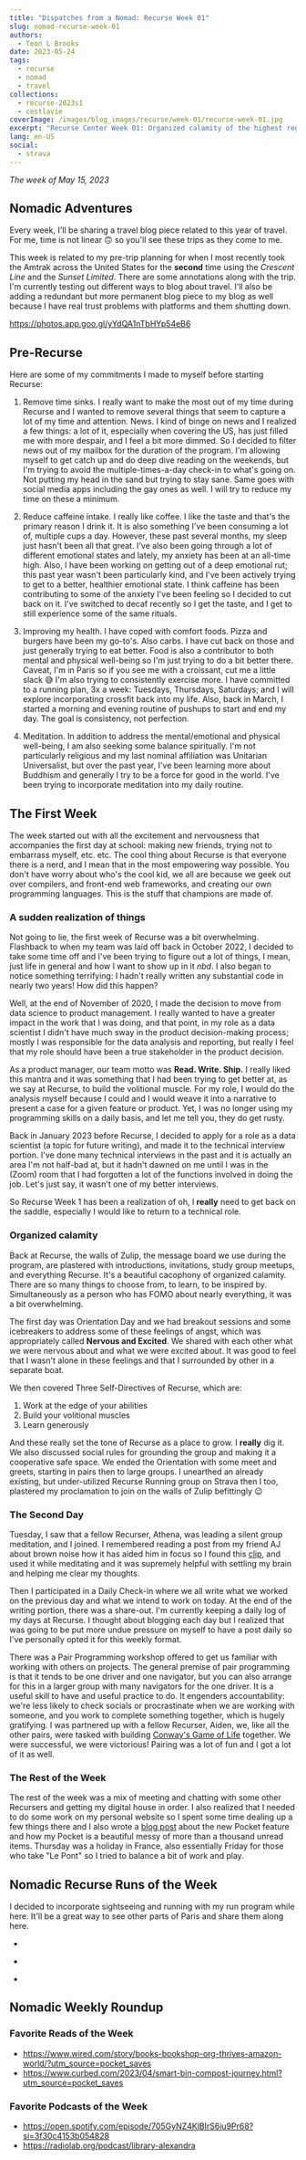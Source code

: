 ```yaml
---
title: "Dispatches from a Nomad: Recurse Week 01"
slug: nomad-recurse-week-01
authors:
  - Teon L Brooks
date: 2023-05-24
tags:
  - recurse
  - nomad
  - travel
collections:
  - recurse-2023s1
  - cestlavie
coverImage: /images/blog_images/recurse/week-01/recurse-week-01.jpg
excerpt: "Recurse Center Week 01: Organized calamity of the highest regard."
lang: en-US
social:
  - strava
---
```


*The week of May 15, 2023*

## Nomadic Adventures

Every week, I'll be sharing a travel blog piece related to this year of travel. For me, time is not linear 🙃 so you'll see these trips as they come to me.

This week is related to my pre-trip planning for when I most recently took the Amtrak across the United States for the **second** time using the *Crescent Line* and the *Sunset Limited*. There are some annotations along with the trip. I'm currently testing out different ways to blog about travel. I'll also be adding a redundant but more permanent blog piece to my blog as well because I have real trust problems with platforms and them shutting down.

<https://photos.app.goo.gl/yYdQA1nTbHYp54eB6>

## Pre-Recurse

Here are some of my commitments I made to myself before starting Recurse:

1. Remove time sinks. I really want to make the most out of my time during Recurse and I wanted to remove several things that seem to capture a lot of my time and attention. News. I kind of binge on news and I realized a few things: a lot of it, especially when covering the US, has just filled me with more despair, and I feel a bit more dimmed. So I decided to filter news out of my mailbox for the duration of the program. I'm allowing myself to get catch up and do deep dive reading on the weekends, but I'm trying to avoid the multiple-times-a-day check-in to what's going on. Not putting my head in the sand but trying to stay sane.
Same goes with social media apps including the gay ones as well. I will try to reduce my time on these a minimum.

2. Reduce caffeine intake. I really like coffee. I like the taste and that's the primary reason I drink it. It is also something I've been consuming a lot of, multiple cups a day. However, these past several months, my sleep just hasn't been all that great. I've also been going through a lot of different emotional states and lately, my anxiety has been at an all-time high. Also, I have been working on getting out of a deep emotional rut; this past year wasn't been particularly kind, and I've been actively trying to get to a better, healthier emotional state. I think caffeine has been contributing to some of the anxiety I've been feeling so I decided to cut back on it. I've switched to decaf recently so I get the taste, and I get to still experience some of the same rituals.

3. Improving my health. I have coped with comfort foods. Pizza and burgers have been my go-to's. Also carbs. I have cut back on those and just generally trying to eat better. Food is also a contributor to both mental and physical well-being so I'm just trying to do a bit better there. Caveat, I'm in Paris so if you see me with a croissant, cut me a little slack 😅
I'm also trying to consistently exercise more. I have committed to a running plan, 3x a week: Tuesdays, Thursdays, Saturdays; and I will explore incorporating crossfit back into my life. Also, back in March, I started a morning and evening routine of pushups to start and end my day. The goal is consistency, not perfection.

4. Meditation. In addition to address the mental/emotional and physical well-being, I am also seeking some balance spiritually. I'm not particularly religious and my last nominal affiliation was Unitarian Universalist, but over the past year, I've been learning more about Buddhism and generally I try to be a force for good in the world. I've been trying to incorporate meditation into my daily routine.

## The First Week

The week started out with all the excitement and nervousness that accompanies the first day at school: making new friends, trying not to embarrass myself, etc. etc. The cool thing about Recurse is that everyone there is a nerd, and I mean that in the most empowering way possible. You don't have worry about who's the cool kid, we all are because we geek out over compilers, and front-end web frameworks, and creating our own programming languages. This is the stuff that champions are made of.

### A sudden realization of things

Not going to lie, the first week of Recurse was a bit overwhelming. Flashback to when my team was laid off back in October 2022, I decided to take some time off and I've been trying to figure out a lot of things, I mean, just life in general and how I want to show up in it *nbd*. I also began to notice something terrifying: I hadn't really written any substantial code in nearly two years! How did this happen?

Well, at the end of November of 2020, I made the decision to move from data science to product management. I really wanted to have a greater impact in the work that I was doing, and that point, in my role as a data scientist I didn't have much sway in the product decision-making process; mostly I was responsible for the data analysis and reporting, but really I feel that my role should have been a true stakeholder in the product decision.

As a product manager, our team motto was **Read. Write. Ship.** I really liked this mantra and it was something that I had been trying to get better at, as we say at Recurse, to build the volitional muscle. For my role, I would do the analysis myself because I could and I would weave it into a narrative to present a case for a given feature or product. Yet, I was no longer using my programming skills on a daily basis, and let me tell you, they do get rusty.

Back in January 2023 before Recurse, I decided to apply for a role as a data scientist (a topic for future writing), and made it to the technical interview portion. I've done many technical interviews in the past and it is actually an area I'm not half-bad at, but it hadn't dawned on me until I was in the (Zoom) room that I had forgotten a lot of the functions involved in doing the job. Let's just say, it wasn't one of my better interviews.

So Recurse Week 1 has been a realization of oh, I **really** need to get back on the saddle, especially I would like to return to a technical role.

### Organized calamity

Back at Recurse, the walls of Zulip, the message board we use during the program, are plastered with introductions, invitations, study group meetups, and everything Recurse. It's a beautiful cacophony of organized calamity. There are so many things to choose from, to learn, to be inspired by. Simultaneously as a person who has FOMO about nearly everything, it was a bit overwhelming.

The first day was Orientation Day and we had breakout sessions and some icebreakers to address some of these feelings of angst, which was appropriately called **Nervous and Excited**. We shared with each other what we were nervous about and what we were excited about. It was good to feel that I wasn't alone in these feelings and that I surrounded by other in a separate boat.

We then covered Three Self-Directives of Recurse, which are:

1. Work at the edge of your abilities
2. Build your volitional muscles
3. Learn generously

And these really set the tone of Recurse as a place to grow. I **really** dig it. We also discussed social rules for grounding the group and making it a cooperative safe space. We ended the Orientation with some meet and greets, starting in pairs then to large groups.
I unearthed an already existing, but under-utilized Recurse Running group on Strava then I too, plastered my proclamation to join on the walls of Zulip befittingly 😉

### The Second Day

Tuesday, I saw that a fellow Recurser, Athena, was leading a silent group meditation, and I joined. I remembered reading a post from my friend AJ about brown noise how it has aided him in focus so I found this [clip](https://www.youtube.com/watch?v=RqzGzwTY-6w), and used it while meditating and it was supremely helpful with settling my brain and helping me clear my thoughts.

Then I participated in a Daily Check-in where we all write what we worked on the previous day and what we intend to work on today. At the end of the writing portion, there was a share-out. I'm currently keeping a daily log of my days at Recurse. I thought about blogging each day but I realized that was going to be put more undue pressure on myself to have a post daily so I've personally opted it for this weekly format.

There was a Pair Programming workshop offered to get us familiar with working with others on projects. The general premise of pair programming is that it tends to be one driver and one navigator, but you can also arrange for this in a larger group with many navigators for the one driver. It is a useful skill to have and useful practice to do. It engenders accountability: we're less likely to check socials or procrastinate when we are working with someone, and you work to complete something together, which is hugely gratifying.
I was partnered up with a fellow Recurser, Aiden, we, like all the other pairs, were tasked with building [Conway's Game of Life](https://en.wikipedia.org/wiki/Conway%27s_Game_of_Life) together. We were successful, we were victorious! Pairing was a lot of fun and I got a lot of it as well.

### The Rest of the Week

The rest of the week was a mix of meeting and chatting with some other Recursers and getting my digital house in order. I also realized that I needed to do some work on my personal website so I spent some time dealing up a few things there and I also wrote a [blog post](https://teonbrooks.com/blog/new-pocket-feature) about the new Pocket feature and how my Pocket is a beautiful messy of more than a thousand unread items. Thursday was a holiday in France, also essentially Friday for those who take "Le Pont" so I tried to balance a bit of work and play.

## Nomadic Recurse Runs of the Week

I decided to incorporate sightseeing and running with my run program while here. It'll be a great way to see other parts of Paris and share them along here.

<!-- 01: Parc Buttes-Chaumont -->

- <div class="strava-embed-placeholder" data-embed-type="activity" data-embed-id="9080932258"></div>

<!-- 02: Jardin des Plantes -->
- <div class="strava-embed-placeholder" data-embed-type="activity" data-embed-id="9093762320"></div>

<!-- 03: Eiffel Tower -->
- <div class="strava-embed-placeholder" data-embed-type="activity" data-embed-id="9106918717"></div>

## Nomadic Weekly Roundup

### Favorite Reads of the Week

- https://www.wired.com/story/books-bookshop-org-thrives-amazon-world/?utm_source=pocket_saves
- https://www.curbed.com/2023/04/smart-bin-compost-journey.html?utm_source=pocket_saves


### Favorite Podcasts of the Week
- https://open.spotify.com/episode/705GyNZ4KlBIrS6iu9Pr68?si=3f30c4153b054828
- https://radiolab.org/podcast/library-alexandra
